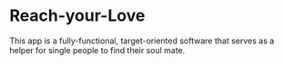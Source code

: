 # Reach-your-Love
This app is a fully-functional, target-oriented software that serves as a helper for single people to find their soul mate.
